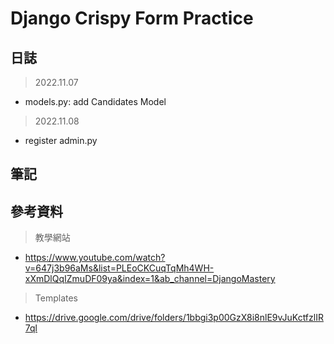 # Django Crispy Form Practice

## 日誌

> 2022.11.07
- models.py: add Candidates Model

> 2022.11.08
- register admin.py

## 筆記

## 參考資料

> 教學網站
- https://www.youtube.com/watch?v=647j3b96aMs&list=PLEoCKCuqTqMh4WH-xXmDlQqIZmuDF09ya&index=1&ab_channel=DjangoMastery

> Templates
- https://drive.google.com/drive/folders/1bbgi3p00GzX8i8nlE9vJuKctfzlIR7ql